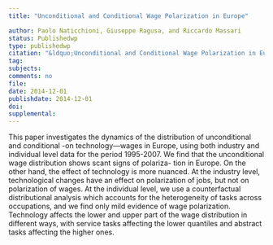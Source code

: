 ```yaml
---
title: "Unconditional and Conditional Wage Polarization in Europe"

author: Paolo Naticchioni, Giuseppe Ragusa, and Riccardo Massari
status: Publishedwp
type: publishedwp
citation: "&ldquo;Unconditional and Conditional Wage Polarization in Europe.&ldquo; Discussion Paper Series, Forschungsinstitut zur Zukunft der Arbeit (IZA), No. 8465"
tag:
subjects:
comments: no
file: 
date: 2014-12-01
publishdate: 2014-12-01
doi: 
supplemental: 
---
```


This paper investigates the dynamics of the distribution of unconditional and conditional -on technology—wages in Europe, using both industry and individual level data for the period 1995-2007. We find that the unconditional wage distribution shows scant signs of polariza- tion in Europe. On the other hand, the effect of technology is more nuanced. At the industry level, technological changes have an effect on polarization of jobs, but not on polarization of wages. At the individual level, we use a counterfactual distributional analysis which accounts for the heterogeneity of tasks across occupations, and we find only mild evidence of wage polarization. Technology affects the lower and upper part of the wage distribution in different ways, with service tasks affecting the lower quantiles and abstract tasks affecting the higher ones.